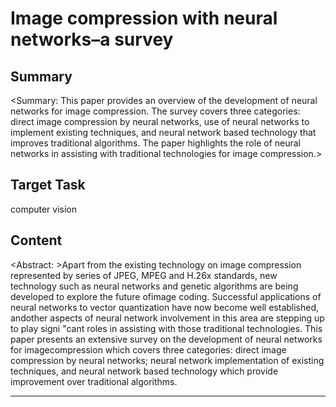 # Image compression with neural networks–a survey

## Summary

<Summary: This paper provides an overview of the development of neural networks for image compression. The survey covers three categories: direct image compression by neural networks, use of neural networks to implement existing techniques, and neural network based technology that improves traditional algorithms. The paper highlights the role of neural networks in assisting with traditional technologies for image compression.>


## Target Task

computer vision

## Content

<Abstract: >Apart from the existing technology on image compression represented by series of JPEG, MPEG and H.26x standards, new technology such as neural networks and genetic algorithms are being developed to explore the future ofimage coding. Successful applications of neural networks to vector quantization have now become well established, andother aspects of neural network involvement in this area are stepping up to play signi "cant roles in assisting with those traditional technologies. This paper presents an extensive survey on the development of neural networks for imagecompression which covers three categories: direct image compression by neural networks; neural network implementation of existing techniques, and neural network based technology which provide improvement over traditional algorithms.



---

